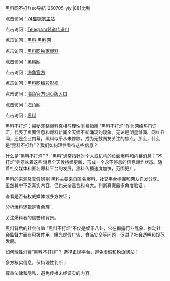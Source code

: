 黑料网不打烊so导航-250705-yiyi|881比鸭

点击访问：<a href="https://74mao.com/">74猫导航主站</a>

点击访问：<a href="https://74mao.com/">Telegram频道传送门</a>

点击访问：<a href="https://heiliaolvzlu3.pages.dev">黑料·黑料网</a>

点击访问：<a href="https://heiliaoyvnrda.pages.dev">黑料网独家爆料</a>

点击访问：<a href="https://ert-6he.pages.dev/">黑料网</a>

点击访问：<a href="https://sdfsh.pages.dev/">海角官方</a>

点击访问：<a href="https://sdbsd.pages.dev/">黑料网精彩影视</a>

点击访问：<a href="https://gdas.pages.dev/">海角官方网页版入口</a>

点击访问：<a href="https://haef.pages.dev/">海角网</a>

点击访问：<a href="https://fge-7ja.pages.dev/">黑料</a>

黑料不打烊：揭秘网络爆料真相与理性消费指南
“黑料不打烊”作为网络热门词汇，代表了负面信息和爆料新闻全天候不断涌现的现象。无论是明星绯闻、网红丑闻，还是企业内幕，黑料似乎从未停歇，成为无数网友关注的焦点。那么，什么是“黑料不打烊”？我们如何理性看待这些信息？

什么是“黑料不打烊”？
“黑料”通常指针对个人或机构的负面爆料和内幕消息；“不打烊”则意味着这些消息全天候持续更新，形成一个永不停息的信息爆炸状态。随着社交媒体和匿名爆料平台的发展，黑料传播速度加快，范围更广。

黑料的来源及真假辨别
黑料主要来自匿名爆料、社交平台挖掘和网友自发分享。虽然其中不乏真实内容，但也夹杂谣言和夸大。判断真假需多角度验证：

查看是否有权威媒体或多方佐证；

分析爆料逻辑是否合理；

关注爆料者的信誉和背景。

黑料背后的社会价值
“黑料不打烊”不仅是娱乐八卦，它在揭露行业乱象、推动社会监督方面有积极作用。曝光虚假广告、食品安全等问题，促进了社会透明和规范发展。

如何理性消费“黑料不打烊”？
选择正规平台，避免虚假和钓鱼网站；

多方核实信息，保持理性判断；

尊重法律和隐私，避免传播未经证实的内容。
